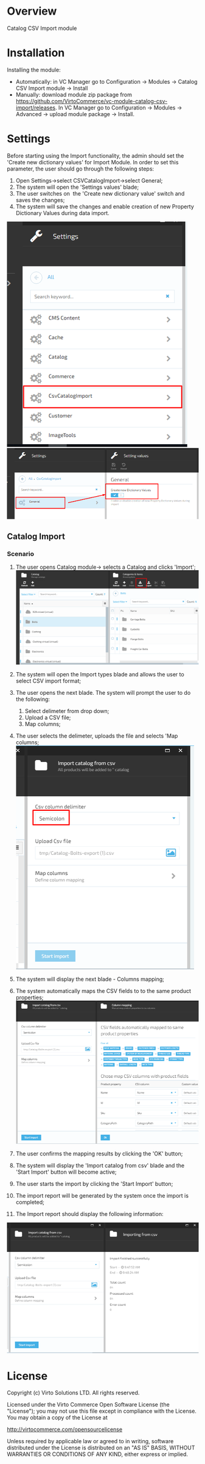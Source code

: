 # Overview 

Catalog CSV Import module

# Installation
Installing the module:
* Automatically: in VC Manager go to Configuration -> Modules -> Catalog CSV Import module -> Install
* Manually: download module zip package from https://github.com/VirtoCommerce/vc-module-catalog-csv-import/releases. In VC Manager go to Configuration -> Modules -> Advanced -> upload module package -> Install.

# Settings

Before starting using the Import functionality, the admin should set the 'Create new dictionary values' for Import Module. In order to set this parameter, the user should go through the following steps:

1. Open Settings→select CSVCatalogImport→select General;
1. The system will open the 'Settings values' blade;
1. The user switches on  the 'Create new dictionary value' switch and saves the changes;  
1. The system will save the changes and enable creation of new Property Dictionary Values during data import.

![Fig. Settings](docs/media/screen-settings.png)
![Fig. Setting values](docs/media/screen-setting-values.png)

## Catalog Import

### Scenario

1. The user opens Catalog module→ selects a Catalog and clicks 'Import';
![Catalog Import](docs/media/screen-select-catalog-to-import.png)
1. The system will open the Import types blade and allows the user to select CSV import format;
1. The user opens the next blade.
The system will prompt the user to do the following:

     1. Select delimeter from drop down;
     1. Upload a CSV file;
     1. Map columns;

1. The user selects the delimeter, uploads the file and selects 'Map columns;
![Fig. Upload file](docs/media/screen-upload-file.png)
1. The system will display the next blade - Columns mapping;
1. The system automatically maps the CSV fields to to the same product properties;
![Mapping](docs/media/screen-mapping.png)
1. The user confirms the mapping results by clicking the 'OK' button;
1. The system will display the 'Import catalog from csv' blade and the 'Start Import' button will become active;
1. The user starts the import by clicking the 'Start Import' button;
1. The import report will be generated by the system once the import is completed;
1. The Import report should display the following information:

![Import Report](docs/media/screen-catalog-import.png)

# License
Copyright (c) Virto Solutions LTD.  All rights reserved.

Licensed under the Virto Commerce Open Software License (the "License"); you
may not use this file except in compliance with the License. You may
obtain a copy of the License at

http://virtocommerce.com/opensourcelicense

Unless required by applicable law or agreed to in writing, software
distributed under the License is distributed on an "AS IS" BASIS,
WITHOUT WARRANTIES OR CONDITIONS OF ANY KIND, either express or
implied.
